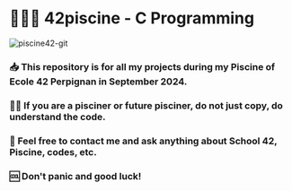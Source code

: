 # 🧑🏻‍💻 42piscine - C Programming
![piscine42-git](https://github.com/user-attachments/assets/d53911bb-6b81-4074-944a-8887085309d7)


### 📥 This repository is for all my projects during my Piscine of Ecole 42 Perpignan in September 2024.

### 🏊🏻 If you are a pisciner or future pisciner, do not just copy, do understand the code.

### 📇 Feel free to contact me and ask anything about School 42, Piscine, codes, etc.

### 🆒 Don't panic and good luck!
